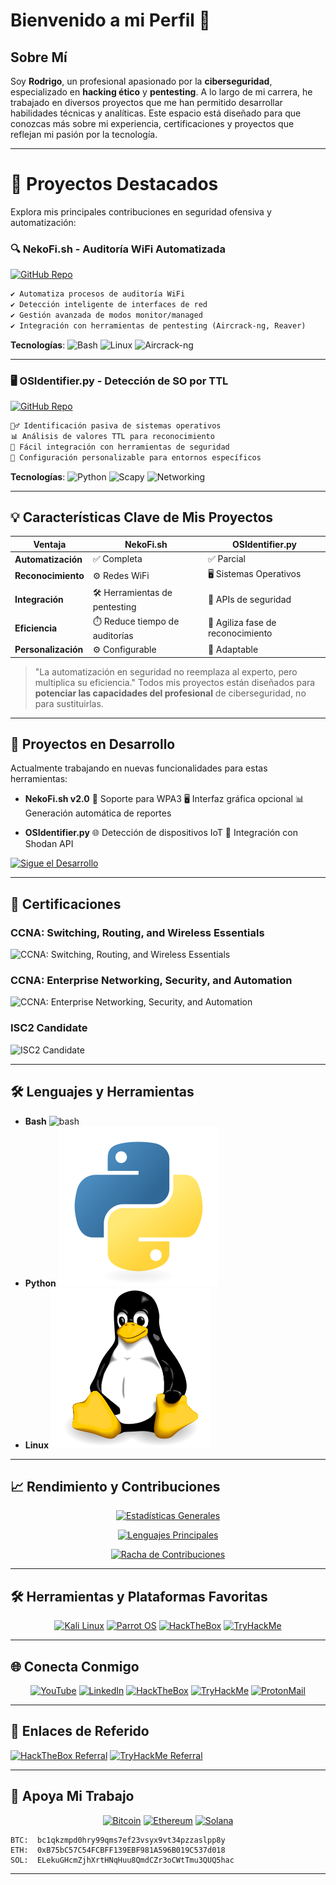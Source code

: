 # Bienvenido a mi Perfil 👋

## Sobre Mí

Soy **Rodrigo**, un profesional apasionado por la **ciberseguridad**, especializado en **hacking ético** y **pentesting**. A lo largo de mi carrera, he trabajado en diversos proyectos que me han permitido desarrollar habilidades técnicas y analíticas. Este espacio está diseñado para que conozcas más sobre mi experiencia, certificaciones y proyectos que reflejan mi pasión por la tecnología.

---

# 🚀 Proyectos Destacados

Explora mis principales contribuciones en seguridad ofensiva y automatización:

### 🔍 NekoFi.sh - Auditoría WiFi Automatizada

[![GitHub Repo](https://img.shields.io/badge/GitHub-Repositorio-181717?style=for-the-badge\&logo=github)](https://github.com/rodrigo47363/NekoFI)

```markdown
✔️ Automatiza procesos de auditoría WiFi  
✔️ Detección inteligente de interfaces de red  
✔️ Gestión avanzada de modos monitor/managed  
✔️ Integración con herramientas de pentesting (Aircrack-ng, Reaver)  
```

**Tecnologías**:
![Bash](https://img.shields.io/badge/-Bash-4EAA25?logo=gnubash\&logoColor=white)
![Linux](https://img.shields.io/badge/-Linux-FCC624?logo=linux\&logoColor=black)
![Aircrack-ng](https://img.shields.io/badge/-Aircrack--ng-000000?logo=aircrack-ng\&logoColor=white)

---

### 🖥️ OSIdentifier.py - Detección de SO por TTL

[![GitHub Repo](https://img.shields.io/badge/GitHub-Repositorio-181717?style=for-the-badge\&logo=github)](https://github.com/rodrigo47363/OSIdentifier)

```markdown
🕵️‍♂️ Identificación pasiva de sistemas operativos  
📊 Análisis de valores TTL para reconocimiento  
🧩 Fácil integración con herramientas de seguridad  
🔧 Configuración personalizable para entornos específicos  
```

**Tecnologías**:
![Python](https://img.shields.io/badge/-Python-3776AB?logo=python\&logoColor=white)
![Scapy](https://img.shields.io/badge/-Scapy-FFD43B?logo=python\&logoColor=blue)
![Networking](https://img.shields.io/badge/-Networking-00599C?logo=cisco\&logoColor=white)

---

## 💡 Características Clave de Mis Proyectos

| Ventaja             | NekoFi.sh                      | OSIdentifier.py                   |
| ------------------- | ------------------------------ | --------------------------------- |
| **Automatización**  | ✅ Completa                     | ✅ Parcial                         |
| **Reconocimiento**  | ⚙️ Redes WiFi                  | 🖥️ Sistemas Operativos           |
| **Integración**     | 🛠️ Herramientas de pentesting | 🔌 APIs de seguridad              |
| **Eficiencia**      | ⏱️ Reduce tiempo de auditorías | 🚀 Agiliza fase de reconocimiento |
| **Personalización** | ⚙️ Configurable                | 🧩 Adaptable                      |

> "La automatización en seguridad no reemplaza al experto, pero multiplica su eficiencia."
> Todos mis proyectos están diseñados para **potenciar las capacidades del profesional** de ciberseguridad, no para sustituirlas.

---

## 🔄 Proyectos en Desarrollo

Actualmente trabajando en nuevas funcionalidades para estas herramientas:

* **NekoFi.sh v2.0**
  🔄 Soporte para WPA3
  🖥️ Interfaz gráfica opcional
  📊 Generación automática de reportes

* **OSIdentifier.py**
  🌐 Detección de dispositivos IoT
  📡 Integración con Shodan API

[![Sigue el Desarrollo](https://img.shields.io/badge/Sigue_el_Desarrollo-Explorar_Proyectos-22D3EE?style=for-the-badge)](https://github.com/rodrigo47363)

---

## 🚀 Certificaciones

### CCNA: Switching, Routing, and Wireless Essentials

![CCNA: Switching, Routing, and Wireless Essentials](https://images.credly.com/images/f4ccdba9-dd65-4349-baad-8f05df116443/CCNASRWE__1_.png)

### CCNA: Enterprise Networking, Security, and Automation

![CCNA: Enterprise Networking, Security, and Automation](https://images.credly.com/images/0a6d331e-8abf-4272-a949-33f754569a76/CCNAENSA__1_.png)

### ISC2 Candidate

![ISC2 Candidate](https://images.credly.com/images/9180921d-4a13-429e-9357-6f9706a554f0/image.png)

---

## 🛠️ Lenguajes y Herramientas

* **Bash** ![bash](https://www.vectorlogo.zone/logos/gnu_bash/gnu_bash-icon.svg)
* **Python** ![python](https://raw.githubusercontent.com/devicons/devicon/master/icons/python/python-original.svg)
* **Linux** ![linux](https://raw.githubusercontent.com/devicons/devicon/master/icons/linux/linux-original.svg)

---

## 📈 Rendimiento y Contribuciones

<div align="center">

[![Estadísticas Generales](https://github-readme-stats.vercel.app/api?username=rodrigo47363\&show_icons=true\&count_private=true\&theme=dark\&hide_border=true\&bg_color=0d1117\&title_color=22D3EE\&icon_color=22D3EE\&text_color=ffffff\&custom_title=Estadísticas+de+Actividad)](https://github.com/rodrigo47363)

[![Lenguajes Principales](https://github-readme-stats.vercel.app/api/top-langs/?username=rodrigo47363\&layout=compact\&theme=dark\&hide_border=true\&bg_color=0d1117\&title_color=22D3EE\&text_color=ffffff\&custom_title=Lenguajes+Más+Utilizados)](https://github.com/rodrigo47363)

[![Racha de Contribuciones](https://streak-stats.demolab.com/?user=rodrigo47363\&theme=dark\&hide_border=true\&background=0D1117\&stroke=22D3EE\&ring=22D3EE\&fire=22D3EE\&currStreakNum=FFFFFF\&sideNums=FFFFFF\&currStreakLabel=22D3EE\&sideLabels=FFFFFF\&dates=A9A9A9)](https://github.com/rodrigo47363)

</div>

---

## 🛠️ Herramientas y Plataformas Favoritas

<div align="center">

[![Kali Linux](https://img.shields.io/badge/Kali_Linux-557C94?style=for-the-badge\&logo=kalilinux\&logoColor=white)](https://www.kali.org/)
[![Parrot OS](https://img.shields.io/badge/Parrot_OS-4DBCE9?style=for-the-badge\&logo=parrotos\&logoColor=white)](https://www.parrotsec.org/)
[![HackTheBox](https://img.shields.io/badge/HackTheBox-9FEF00?style=for-the-badge\&logo=hackthebox\&logoColor=black)](https://app.hackthebox.com/profile/2072477)
[![TryHackMe](https://img.shields.io/badge/TryHackMe-212C42?style=for-the-badge\&logo=tryhackme\&logoColor=white)](https://tryhackme.com/p/Rodrigo.47363)

</div>

---

## 🌐 Conecta Conmigo

<div align="center">

[![YouTube](https://img.shields.io/badge/YouTube-%23FF0000.svg?style=for-the-badge\&logo=YouTube\&logoColor=white)](https://youtube.com/@Rodrigo-47363?sub_confirmation=1)
[![LinkedIn](https://img.shields.io/badge/linkedin-%230077B5.svg?style=for-the-badge\&logo=linkedin\&logoColor=white)](https://linkedin.com/in/rodrigo-v-695728215)
[![HackTheBox](https://img.shields.io/badge/HackTheBox-9FEF00?style=for-the-badge\&logo=hackthebox\&logoColor=black)](https://app.hackthebox.com/profile/2072477)
[![TryHackMe](https://img.shields.io/badge/TryHackMe-212C42?style=for-the-badge\&logo=tryhackme\&logoColor=white)](https://tryhackme.com/p/Rodrigo.47363)
[![ProtonMail](https://img.shields.io/badge/Email-8B89CC?style=for-the-badge\&logo=protonmail\&logoColor=white)](mailto:rodrigovil@proton.me)

</div>

---

## 🔗 Enlaces de Referido

[![HackTheBox Referral](https://img.shields.io/badge/Únete_a_HackTheBox-9FEF00?style=for-the-badge\&logo=hackthebox\&logoColor=black)](https://referral.hackthebox.com/mz7ZtlJ)
[![TryHackMe Referral](https://img.shields.io/badge/Únete_a_TryHackMe-212C42?style=for-the-badge\&logo=tryhackme\&logoColor=white)](https://tryhackme.com/signup?referrer=64f0d7665fde58f3ec71379b)

---

## 💖 Apoya Mi Trabajo

<div align="center">

[![Bitcoin](https://img.shields.io/badge/Bitcoin-F7931A?style=for-the-badge\&logo=bitcoin\&logoColor=white)](bitcoin:bc1qkzmpd0hry99qms7ef23vsyx9vt34pzzaslpp8y)
[![Ethereum](https://img.shields.io/badge/Ethereum-3C3C3D?style=for-the-badge\&logo=ethereum\&logoColor=white)](https://etherscan.io/address/0xB75bC57C54FCBFF139EBF981A596B019C537d018)
[![Solana](https://img.shields.io/badge/Solana-9945FF?style=for-the-badge\&logo=solana\&logoColor=white)](https://solscan.io/address/ELekuGHcmZjhXrtHNqHuu8QmdCZr3oCWtTmu3QUQ5hac)

</div>

```crypto
BTC:  bc1qkzmpd0hry99qms7ef23vsyx9vt34pzzaslpp8y  
ETH:  0xB75bC57C54FCBFF139EBF981A596B019C537d018  
SOL:  ELekuGHcmZjhXrtHNqHuu8QmdCZr3oCWtTmu3QUQ5hac
```

---
